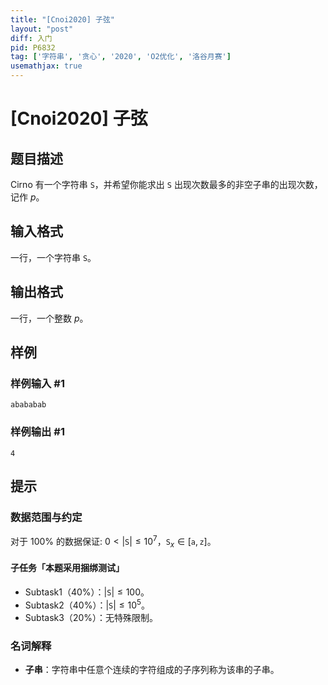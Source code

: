 ```yaml
---
title: "[Cnoi2020] 子弦"
layout: "post"
diff: 入门
pid: P6832
tag: ['字符串', '贪心', '2020', 'O2优化', '洛谷月赛']
usemathjax: true
---
```


# [Cnoi2020] 子弦
## 题目描述

Cirno 有一个字符串 $\texttt{S}$，并希望你能求出 $\texttt{S}$ 出现次数最多的非空子串的出现次数，记作 $p$。
## 输入格式

一行，一个字符串 $\texttt{S}$。
## 输出格式

一行，一个整数 $p$。
## 样例

### 样例输入 #1
```
abababab
```
### 样例输出 #1
```
4
```
## 提示

### 数据范围与约定

对于 $100\%$ 的数据保证: $0< |\texttt{S}| \le 10^7$，$\texttt{S}_x\in[\texttt{a},\texttt{z}]$。

#### 子任务「本题采用捆绑测试」
 - Subtask1（$40\%$）：$|\texttt{S}| \le 100$。
 - Subtask2（$40\%$）：$|\texttt{S}| \le 10^5$。
 - Subtask3（$20\%$）：无特殊限制。

### 名词解释
 - **子串**：字符串中任意个连续的字符组成的子序列称为该串的子串。

